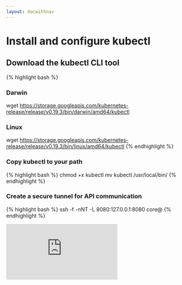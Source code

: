 ```yaml
---
layout: docwithnav
---
```

<!-- BEGIN MUNGE: UNVERSIONED_WARNING -->


<!-- END MUNGE: UNVERSIONED_WARNING -->

# Install and configure kubectl

## Download the kubectl CLI tool

{% highlight bash %}
### Darwin
wget https://storage.googleapis.com/kubernetes-release/release/v0.19.3/bin/darwin/amd64/kubectl

### Linux
wget https://storage.googleapis.com/kubernetes-release/release/v0.19.3/bin/linux/amd64/kubectl
{% endhighlight %}

### Copy kubectl to your path

{% highlight bash %}
chmod +x kubectl
mv kubectl /usr/local/bin/
{% endhighlight %}

### Create a secure tunnel for API communication

{% highlight bash %}
ssh -f -nNT -L 8080:127.0.0.1:8080 core@<master-public-ip>
{% endhighlight %}


<!-- BEGIN MUNGE: GENERATED_ANALYTICS -->
[![Analytics](https://kubernetes-site.appspot.com/UA-36037335-10/GitHub/docs/getting-started-guides/aws/kubectl.md?pixel)]()
<!-- END MUNGE: GENERATED_ANALYTICS -->

